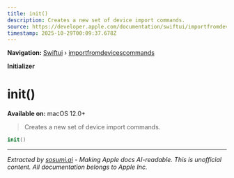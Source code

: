 ```yaml
---
title: init()
description: Creates a new set of device import commands.
source: https://developer.apple.com/documentation/swiftui/importfromdevicescommands/init()
timestamp: 2025-10-29T00:09:37.678Z
---
```


**Navigation:** [Swiftui](/documentation/swiftui) › [importfromdevicescommands](/documentation/swiftui/importfromdevicescommands)

**Initializer**

# init()

**Available on:** macOS 12.0+

> Creates a new set of device import commands.

```swift
init()
```

---

*Extracted by [sosumi.ai](https://sosumi.ai) - Making Apple docs AI-readable.*
*This is unofficial content. All documentation belongs to Apple Inc.*
